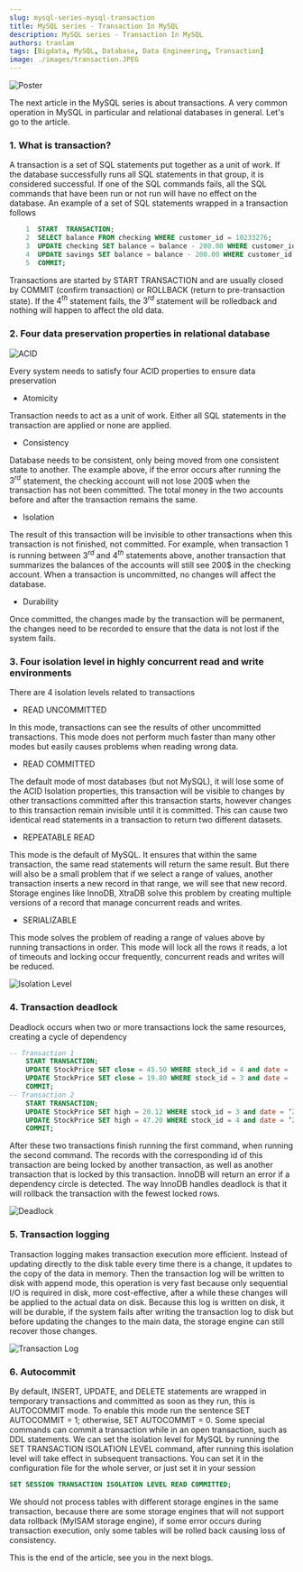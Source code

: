 ```yaml
---
slug: mysql-series-mysql-transaction
title: MySQL series - Transaction In MySQL
description: MySQL series - Transaction In MySQL
authors: tranlam
tags: [Bigdata, MySQL, Database, Data Engineering, Transaction]
image: ./images/transaction.JPEG
---
```


![Poster](./images/transaction.JPEG)

The next article in the MySQL series is about transactions. A very common operation in MySQL in particular and relational databases in general. Let's go to the article.

<!--truncate-->

### 1. What is transaction?

A transaction is a set of SQL statements put together as a unit of work. If the database successfully runs all SQL statements in that group, it is considered successful. If one of the SQL commands fails, all the SQL commands that have been run or not run will have no effect on the database. An example of a set of SQL statements wrapped in a transaction follows

```sql
    1  START  TRANSACTION;
    2  SELECT balance FROM checking WHERE customer_id = 10233276;
    3  UPDATE checking SET balance = balance - 200.00 WHERE customer_id = 10233276;
    4  UPDATE savings SET balance = balance - 200.00 WHERE customer_id = 10233276;
    5  COMMIT;
```

Transactions are started by START TRANSACTION and are usually closed by COMMIT (confirm transaction) or ROLLBACK (return to pre-transaction state). If the ${4^{th}}$ statement fails, the ${3^{rd}}$ statement will be rolledback and nothing will happen to affect the old data.

### 2. Four data preservation properties in relational database

![ACID](./images/acid.PNG)

Every system needs to satisfy four ACID properties to ensure data preservation

- Atomicity

Transaction needs to act as a unit of work. Either all SQL statements in the transaction are applied or none are applied.

- Consistency

Database needs to be consistent, only being moved from one consistent state to another. The example above, if the error occurs after running the ${3^{rd}}$ statement, the checking account will not lose 200$ when the transaction has not been committed. The total money in the two accounts before and after the transaction remains the same.

- Isolation

The result of this transaction will be invisible to other transactions when this transaction is not finished, not committed. For example, when transaction 1 is running between ${3^{rd}}$ and ${4^{th}}$ statements above, another transaction that summarizes the balances of the accounts will still see 200$ in the checking account. When a transaction is uncommitted, no changes will affect the database.

- Durability

Once committed, the changes made by the transaction will be permanent, the changes need to be recorded to ensure that the data is not lost if the system fails.

### 3. Four isolation level in highly concurrent read and write environments

There are 4 isolation levels related to transactions

- READ UNCOMMITTED

In this mode, transactions can see the results of other uncommitted transactions. This mode does not perform much faster than many other modes but easily causes problems when reading wrong data.

- READ COMMITTED

The default mode of most databases (but not MySQL), it will lose some of the ACID Isolation properties, this transaction will be visible to changes by other transactions committed after this transaction starts, however changes to this transaction remain invisible until it is committed. This can cause two identical read statements in a transaction to return two different datasets.

- REPEATABLE READ

This mode is the default of MySQL. It ensures that within the same transaction, the same read statements will return the same result. But there will also be a small problem that if we select a range of values, another transaction inserts a new record in that range, we will see that new record. Storage engines like InnoDB, XtraDB solve this problem by creating multiple versions of a record that manage concurrent reads and writes.

- SERIALIZABLE

This mode solves the problem of reading a range of values ​​above by running transactions in order. This mode will lock all the rows it reads, a lot of timeouts and locking occur frequently, concurrent reads and writes will be reduced.

![Isolation Level](./images/isolation_levels.PNG)

### 4. Transaction deadlock

Deadlock occurs when two or more transactions lock the same resources, creating a cycle of dependency

```sql
-- Transaction 1
    START TRANSACTION;
    UPDATE StockPrice SET close = 45.50 WHERE stock_id = 4 and date = ‘2020-05-01’;
    UPDATE StockPrice SET close = 19.80 WHERE stock_id = 3 and date = ‘2020-05-02’;
    COMMIT;
-- Transaction 2
    START TRANSACTION;
    UPDATE StockPrice SET high = 20.12 WHERE stock_id = 3 and date = ‘2020-05-02’;
    UPDATE StockPrice SET high = 47.20 WHERE stock_id = 4 and date = ‘2020-05-01’;
    COMMIT;
```

After these two transactions finish running the first command, when running the second command. The records with the corresponding id of this transaction are being locked by another transaction, as well as another transaction that is locked by this transaction. InnoDB will return an error if a dependency circle is detected. The way InnoDB handles deadlock is that it will rollback the transaction with the fewest locked rows.

![Deadlock](./images/deadlock.JPEG)

### 5. Transaction logging

Transaction logging makes transaction execution more efficient. Instead of updating directly to the disk table every time there is a change, it updates to the copy of the data in memory. Then the transaction log will be written to disk with append mode, this operation is very fast because only sequential I/O is required in disk, more cost-effective, after a while these changes will be applied to the actual data on disk. Because this log is written on disk, it will be durable, if the system fails after writing the transaction log to disk but before updating the changes to the main data, the storage engine can still recover those changes.

![Transaction Log](./images/transaction_log.PNG)

### 6. Autocommit

By default, INSERT, UPDATE, and DELETE statements are wrapped in temporary transactions and committed as soon as they run, this is AUTOCOMMIT mode. To enable this mode run the sentence SET AUTOCOMMIT = 1; otherwise, SET AUTOCOMMIT = 0. Some special commands can commit a transaction while in an open transaction, such as DDL statements. We can set the isolation level for MySQL by running the SET TRANSACTION ISOLATION LEVEL command, after running this isolation level will take effect in subsequent transactions. You can set it in the configuration file for the whole server, or just set it in your session

```sql
SET SESSION TRANSACTION ISOLATION LEVEL READ COMMITTED;
```

We should not process tables with different storage engines in the same transaction, because there are some storage engines that will not support data rollback (MyISAM storage engine), if some error occurs during transaction execution, only some tables will be rolled back causing loss of consistency.

This is the end of the article, see you in the next blogs.
